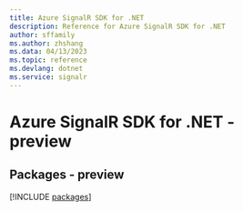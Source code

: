 ```yaml
---
title: Azure SignalR SDK for .NET
description: Reference for Azure SignalR SDK for .NET
author: sffamily
ms.author: zhshang
ms.data: 04/13/2023
ms.topic: reference
ms.devlang: dotnet
ms.service: signalr
---
```

# Azure SignalR SDK for .NET - preview
## Packages - preview
[!INCLUDE [packages](signalr-index.md)]